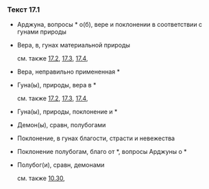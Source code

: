 ### Текст 17.1
	
- Арджуна, вопросы \* о(б), вере и поклонении в соответствии с гунами природы

	
- Вера, в, гунах материальной природы

	см. также  [17.2](../17/1702.md),  [17.3](../17/1703.md),  [17.4](../17/1704.md), 
	
- Вера, неправильно примененная \*

	
- Гуна(ы), природы, вера в \*

	см. также  [17.2](../17/1702.md),  [17.3](../17/1703.md),  [17.4](../17/1704.md), 
	
- Гуна(ы), природы, поклонение и \*

	
- Демон(ы), сравн, полубогами

	
- Поклонение, в гунах благости, страсти и невежества

	
- Поклонение полубогам, благо от \*, вопросы Арджуны о \*

	
- Полубог(и), сравн, демонами

	см. также  [10.30](../10/1030.md), 
